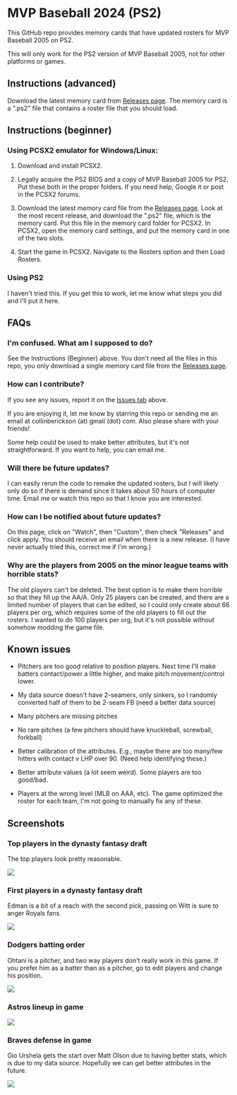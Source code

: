 
# MVP Baseball 2024 (PS2)

<!-- badges: start -->
<!-- badges: end -->

This GitHub repo provides memory cards that have updated rosters
for MVP Baseball 2005 on PS2.

This will only work for the PS2 version of MVP Baseball 2005, not for other
platforms or games.

## Instructions (advanced)

Download the latest memory card from [Releases page](https://github.com/CollinErickson/MVP2005/releases/).
The memory card is a ".ps2" file that contains a roster file that you should load.

## Instructions (beginner)

### Using PCSX2 emulator for Windows/Linux:

1. Download and install PCSX2.

2. Legally acquire the PS2 BIOS and a copy of MVP Baseball 2005 for PS2.
Put these both in the proper folders. If you need help, Google it or post
in the PCSX2 forums.

3. Download the latest memory card file from the [Releases page](https://github.com/CollinErickson/MVP2005/releases/).
Look at the most recent release, and download the ".ps2" file, which is the 
memory card.
Put this file in the memory card folder for PCSX2. In PCSX2, open the memory
card settings, and put the memory card in one of the two slots.

4. Start the game in PCSX2. Navigate to the Rosters option and then Load Rosters.

### Using PS2

I haven't tried this. If you get this to work, let me know what steps you
did and I'll put it here.

## FAQs

### I'm confused. What am I supposed to do?

See the Instructions (Beginner) above. You don't need all the files in this
repo, you only download a single memory card file from the 
[Releases page](https://github.com/CollinErickson/MVP2005/releases/).

### How can I contribute?

If you see any issues, report it on the
[Issues tab](https://github.com/CollinErickson/MVP2005/issues)
above.

If you are enjoying it, let me know by starring this repo or sending me an 
email at collinberickson (at) gmail (dot) com.
Also please share with your friends!

Some help could be used to make better attributes, but it's not straightforward.
If you want to help, you can email me.

### Will there be future updates?

I can easily rerun the code to remake the updated rosters, but I will likely
only do so if there is demand since it takes about 50 hours of computer time.
Email me or watch this repo so that I know
you are interested.

### How can I be notified about future updates?

On this page, click on "Watch", then "Custom", then check "Releases" and 
click apply. You should receive an email when there is a new release.
(I have never actually tried this, correct me if I'm wrong.)

### Why are the players from 2005 on the minor league teams with horrible stats?

The old players can't be deleted. The best option is to make them horrible
so that they fill up the AA/A. Only 25 players can be created, and there are a
limited number of players that can be edited, so I could only create about 66
players per org, which requires some of the old players to fill out the rosters.
I wanted to do 100 players per org, but it's not possible without somehow
modding the game file.

## Known issues

* Pitchers are too good relative to position players. Next time I'll make
batters contact/power a little higher, and make pitch movement/control lower.

* My data source doesn't have 2-seamers, only sinkers, so I randomly converted
half of them to be 2-seam FB (need a better data source)

* Many pitchers are missing pitches

* No rare pitches (a few pitchers should have knuckleball, screwball, forkball)

* Better calibration of the attributes. E.g., maybe there are too many/few
hitters with contact v LHP over 90. (Need help identifying these.)

* Better attribute values (a lot seem weird). Some players are too good/bad.

* Players at the wrong level (MLB on AAA, etc). The game optimized the roster
for each team, I'm not going to manually fix any of these.

## Screenshots

### Top players in the dynasty fantasy draft

The top players look pretty reasonable.

![](images/demo/fantasy_draft_top_players.png)

### First players in a dynasty fantasy draft

Edman is a bit of a reach with the second pick, passing on Witt is sure
to anger Royals fans.

![](images/demo/fantasy_draft_review.png)

### Dodgers batting order

Ohtani is a pitcher, and two way players don't really work in this game.
If you prefer him as a batter than as a pitcher, go to edit players and change
his position.

![](images/demo/dodgers_batting_order.png)

### Astros lineup in game

![](images/demo/astros_lineup_before_game.png)

### Braves defense in game

Gio Urshela gets the start over Matt Olson due to having better stats,
which is due to my data source. Hopefully we can get better attributes in the
future.

![](images/demo/braves_defense_before_game.png)
